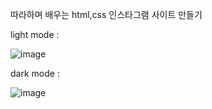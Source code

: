 따라하며 배우는 html,css 인스타그램 사이트 만들기

light mode :


![image](https://github.com/jeongdong99/Instagram/assets/93365714/03d9337b-5187-412e-b2bd-f8ac95295dec)

dark mode :


![image](https://github.com/jeongdong99/Instagram/assets/93365714/a44e8957-cc25-49de-904b-ee342e28c899)
